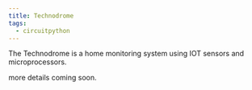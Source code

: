 ```yaml
---
title: Technodrome
tags:
  - circuitpython
---
```

The Technodrome is a home monitoring system using IOT sensors and microprocessors.

more details coming soon.
